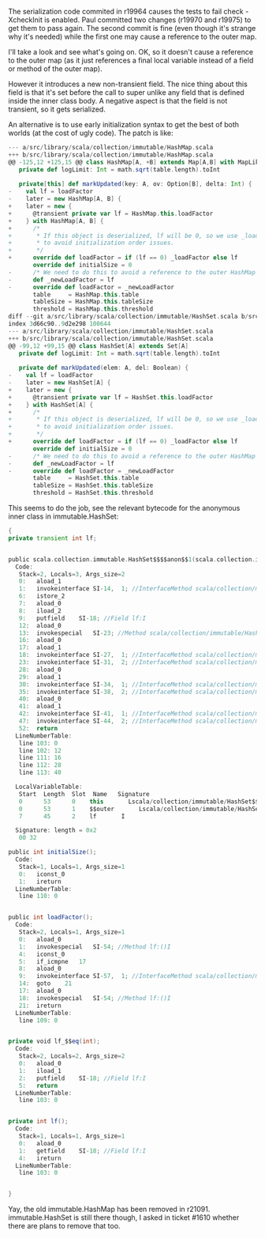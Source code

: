 The serialization code commited in r19964 causes the tests to fail check -XcheckInit is enabled. Paul committed two changes (r19970 and r19975) to get them to pass again. The second commit is fine (even though it's strange why it's needed) while the first one may cause a reference to the outer map.

I'll take a look and see what's going on.
OK, so it doesn't cause a reference to the outer map (as it just references a final local variable instead of a field or method of the outer map).

However it introduces a new non-transient field. The nice thing about this field is that it's set before the call to super unlike any field that is defined inside the inner class body. A negative aspect is that the field is not transient, so it gets serialized.

An alternative is to use early initialization syntax to get the best of both worlds (at the cost of ugly code). The patch is like:

```scala
--- a/src/library/scala/collection/immutable/HashMap.scala
+++ b/src/library/scala/collection/immutable/HashMap.scala
@@ -125,12 +125,15 @@ class HashMap[A, +B] extends Map[A,B] with MapLike[A, B, HashMap[A, B]] with mut
   private def logLimit: Int = math.sqrt(table.length).toInt
 
   private[this] def markUpdated(key: A, ov: Option[B], delta: Int) { 
-    val lf = loadFactor
-    later = new HashMap[A, B] {
+    later = new {
+      @transient private var lf = HashMap.this.loadFactor
+    } with HashMap[A, B] {
+      /* 
+       * If this object is deserialized, lf will be 0, so we use _loadFactor. Otherwise we use lf
+       * to avoid initialization order issues.
+       */
+      override def loadFactor = if (lf == 0) _loadFactor else lf
       override def initialSize = 0
-      /* We need to do this to avoid a reference to the outer HashMap */
-      def _newLoadFactor = lf
-      override def loadFactor = _newLoadFactor
       table     = HashMap.this.table
       tableSize = HashMap.this.tableSize
       threshold = HashMap.this.threshold
diff --git a/src/library/scala/collection/immutable/HashSet.scala b/src/library/scala/collection/immutable/HashSet.scala
index 3d66c90..9d2e298 100644
--- a/src/library/scala/collection/immutable/HashSet.scala
+++ b/src/library/scala/collection/immutable/HashSet.scala
@@ -99,12 +99,15 @@ class HashSet[A] extends Set[A]
   private def logLimit: Int = math.sqrt(table.length).toInt
 
   private def markUpdated(elem: A, del: Boolean) { 
-    val lf = loadFactor
-    later = new HashSet[A] {
+    later = new {
+      @transient private var lf = HashSet.this.loadFactor
+    } with HashSet[A] {
+      /* 
+       * If this object is deserialized, lf will be 0, so we use _loadFactor. Otherwise we use lf
+       * to avoid initialization order issues.
+       */
+      override def loadFactor = if (lf == 0) _loadFactor else lf
       override def initialSize = 0
-      /* We need to do this to avoid a reference to the outer HashMap */
-      def _newLoadFactor = lf
-      override def loadFactor = _newLoadFactor
       table     = HashSet.this.table
       tableSize = HashSet.this.tableSize
       threshold = HashSet.this.threshold
```

This seems to do the job, see the relevant bytecode for the anonymous inner class in immutable.HashSet:

```scala
{
private transient int lf;


public scala.collection.immutable.HashSet$$$$anon$$1(scala.collection.immutable.HashSet);
  Code:
   Stack=2, Locals=3, Args_size=2
   0:	aload_1
   1:	invokeinterface	SI-14,  1; //InterfaceMethod scala/collection/mutable/FlatHashTable.loadFactor:()I
   6:	istore_2
   7:	aload_0
   8:	iload_2
   9:	putfield	SI-18; //Field lf:I
   12:	aload_0
   13:	invokespecial	SI-23; //Method scala/collection/immutable/HashSet."<init>":()V
   16:	aload_0
   17:	aload_1
   18:	invokeinterface	SI-27,  1; //InterfaceMethod scala/collection/mutable/FlatHashTable.table:()[Ljava/lang/Object;
   23:	invokeinterface	SI-31,  2; //InterfaceMethod scala/collection/mutable/FlatHashTable.table_$$eq:([Ljava/lang/Object;)V
   28:	aload_0
   29:	aload_1
   30:	invokeinterface	SI-34,  1; //InterfaceMethod scala/collection/mutable/FlatHashTable.tableSize:()I
   35:	invokeinterface	SI-38,  2; //InterfaceMethod scala/collection/mutable/FlatHashTable.tableSize_$$eq:(I)V
   40:	aload_0
   41:	aload_1
   42:	invokeinterface	SI-41,  1; //InterfaceMethod scala/collection/mutable/FlatHashTable.threshold:()I
   47:	invokeinterface	SI-44,  2; //InterfaceMethod scala/collection/mutable/FlatHashTable.threshold_$$eq:(I)V
   52:	return
  LineNumberTable: 
   line 103: 0
   line 102: 12
   line 111: 16
   line 112: 28
   line 113: 40

  LocalVariableTable: 
   Start  Length  Slot  Name   Signature
   0      53      0    this       Lscala/collection/immutable/HashSet$$$$anon$$1;
   0      53      1    $$outer       Lscala/collection/immutable/HashSet;
   7      45      2    lf       I

  Signature: length = 0x2
   00 32 

public int initialSize();
  Code:
   Stack=1, Locals=1, Args_size=1
   0:	iconst_0
   1:	ireturn
  LineNumberTable: 
   line 110: 0


public int loadFactor();
  Code:
   Stack=2, Locals=1, Args_size=1
   0:	aload_0
   1:	invokespecial	SI-54; //Method lf:()I
   4:	iconst_0
   5:	if_icmpne	17
   8:	aload_0
   9:	invokeinterface	SI-57,  1; //InterfaceMethod scala/collection/mutable/FlatHashTable._loadFactor:()I
   14:	goto	21
   17:	aload_0
   18:	invokespecial	SI-54; //Method lf:()I
   21:	ireturn
  LineNumberTable: 
   line 109: 0


private void lf_$$eq(int);
  Code:
   Stack=2, Locals=2, Args_size=2
   0:	aload_0
   1:	iload_1
   2:	putfield	SI-18; //Field lf:I
   5:	return
  LineNumberTable: 
   line 103: 0


private int lf();
  Code:
   Stack=1, Locals=1, Args_size=1
   0:	aload_0
   1:	getfield	SI-18; //Field lf:I
   4:	ireturn
  LineNumberTable: 
   line 103: 0


}
```
Yay, the old immutable.HashMap has been removed in r21091. immutable.HashSet is still there though, I asked in ticket #1610 whether there are plans to remove that too.
